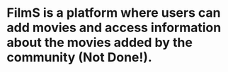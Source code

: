 # FilmS is a platform where users can add movies and access information about the movies added by the community (Not Done!).
